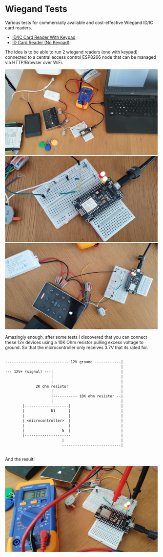 # Wiegand Tests

Various tests for commercially available and cost-effective Wiegand ID/IC card readers.

- [ID/IC Card Reader With Keypad](https://www.aliexpress.com/item/1005006242176757.html)
- [ID Card Reader (No Keypad)](https://www.aliexpress.com/item/1005005890917861.html)

The idea is to be able to run 2 wiegand readers (one with keypad) connected to a central access control ESP8266 node that can be managed via HTTP/Browser over WiFi.

<img width="500" src="img/IMG_20240825_131723.jpg">
<img width="500" src="img/IMG_20240825_131730.jpg">
<img width="500" src="img/IMG_20240825_131746.jpg">

Amazingly enough, after some tests I discovered that you can connect these 12v devices using a 10K Ohm resistor pulling excess voltage to ground. So that the microcontroller only receives 3.7V that its rated for.

```

----------------------------- 12V ground ------------|
                                                     |
--- 12V+ (signal) ---|                               |
                     |                               |
                     |                               |
              2K ohm resistor                        |
                     |                               |
                     |----------- 10K ohm resistor --|
                     |                               |
        |--------------------|                       |
        |            D1      |                       | 
        |                    |                       |
        | <microcontroller>  |                       |
        |                    |                       |
        |                 G  |                       |
        |---------------------                       |
                          |                          |
                          ---------------------------|


```

And the result!

<img width="500" src="img/IMG_20240825_133449.jpg">

